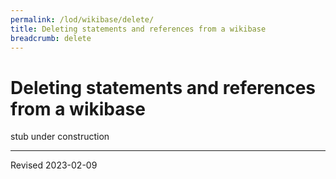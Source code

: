 ```yaml
---
permalink: /lod/wikibase/delete/
title: Deleting statements and references from a wikibase
breadcrumb: delete
---
```


# Deleting statements and references from a wikibase

stub under construction

----
Revised 2023-02-09
